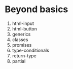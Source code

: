 # Beyond basics

1. html-input
2. html-button
3. generics
4. classes
5. promises
6. type-conditionals
7. return-type
8. partial
